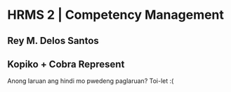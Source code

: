# HRMS 2 | Competency Management
## Rey M. Delos Santos
## Kopiko + Cobra Represent
Anong laruan ang hindi mo pwedeng paglaruan?
Toi-let :(